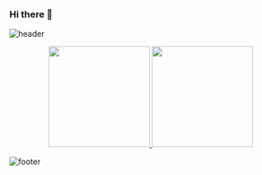### Hi there 👋

![header](https://capsule-render.vercel.app/api?type=Waving&color=timeGradient&height=200&section=header&text=My%20Profile&fontSize=60&animation=fadeIn)

<p align="center">
<a href="https://github.com/parametprame">
  <img height="180em" src="https://github-readme-stats.vercel.app/api?username=fourthedition&show_icons=true&theme=radical"/>
  <img height="180em" src="https://github-readme-stats.vercel.app/api/top-langs/?username=fourthedition&layout=compact&theme=radical"/>
</a>
</p>

![footer](https://capsule-render.vercel.app/api?type=soft&color=timeGradient&height=50&section=footer)


<!--
**fourthedition/fourthedition** is a ✨ _special_ ✨ repository because its `README.md` (this file) appears on your GitHub profile.

Here are some ideas to get you started:

- 🔭 I’m currently working on ...
- 🌱 I’m currently learning ...
- 👯 I’m looking to collaborate on ...
- 🤔 I’m looking for help with ...
- 💬 Ask me about ...
- 📫 How to reach me: ...
- 😄 Pronouns: ...
- ⚡ Fun fact: ...
-->



